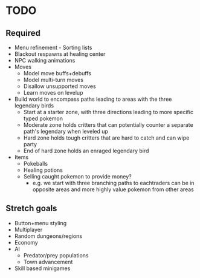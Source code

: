 # TODO

## Required

* Menu refinement - Sorting lists
* Blackout respawns at healing center
* NPC walking animations
* Moves
  * Model move buffs+debuffs
  * Model multi-turn moves
  * Disallow unsupported moves
  * Learn moves on levelup
* Build world to encompass paths leading to areas with the three legendary birds
  * Start at a starter zone, with three directions leading to more specific typed pokemon
  * Moderate zone holds critters that can potentially counter a separate path's legendary when leveled up
  * Hard zone holds tough critters that are hard to catch and can wipe party
  * End of hard zone holds an enraged legendary bird
* Items
  * Pokeballs
  * Healing potions
  * Selling caught pokemon to provide money? 
    * e.g. we start with three branching paths to eachtraders can be in opposite areas and more highly value pokemon from other areas

## Stretch goals

* Button+menu styling
* Multiplayer
* Random dungeons/regions
* Economy
* AI
  * Predator/prey populations
  * Town advancement
* Skill based minigames